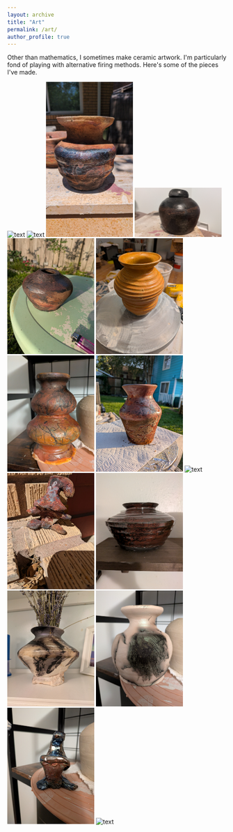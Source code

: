 ```yaml
---
layout: archive
title: "Art"
permalink: /art/
author_profile: true
---
```


Other than mathematics, I sometimes make ceramic artwork. I'm particularly fond of playing with alternative firing methods. Here's some of the pieces I've made.

<img src="../images/Series_2_2.jpg" alt="text" width="200"/>
<img src="../images/Series_2_1.jpg" alt="text" width="200"/>
<img src="../images/Series_1_last.jpeg" alt="text" width="200"/>
<img src="../images/Fun_Jar.jpeg" alt="text" width="200"/>
<img src="../images/Reg.jpg" alt="text" width="200"/>
<img src="../images/Swana.jpg" alt="text" width="200"/>
<img src="../images/Lotus.jpg" alt="text" width="200"/>
<img src="../images/Miles.jpg" alt="text" width="200"/>
<img src="../images/Amy.jpg" alt="text" width="200"/>
<img src="../images/Tim.jpg" alt="text" width="200"/>
<img src="../images/Ronny.jpg" alt="text" width="200"/>
<img src="../images/Ella.jpg" alt="text" width="200"/>
<img src="../images/Billie.jpg" alt="text" width="200"/>
<img src="../images/Tino.jpg" alt="text" width="200"/>
<img src="../images/Sally.jpg" alt="text" width="200"/>


